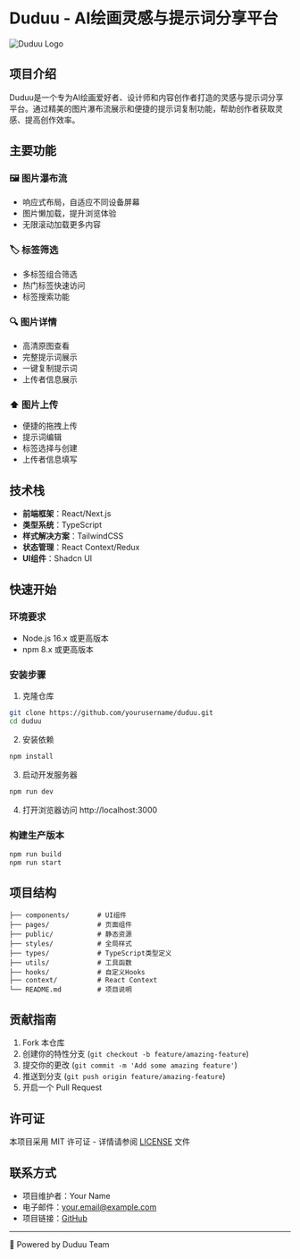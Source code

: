 # Duduu - AI绘画灵感与提示词分享平台

![Duduu Logo](https://via.placeholder.com/200x60?text=Duduu)

## 项目介绍

Duduu是一个专为AI绘画爱好者、设计师和内容创作者打造的灵感与提示词分享平台。通过精美的图片瀑布流展示和便捷的提示词复制功能，帮助创作者获取灵感、提高创作效率。

## 主要功能

### 🖼️ 图片瀑布流
- 响应式布局，自适应不同设备屏幕
- 图片懒加载，提升浏览体验
- 无限滚动加载更多内容

### 🏷️ 标签筛选
- 多标签组合筛选
- 热门标签快速访问
- 标签搜索功能

### 🔍 图片详情
- 高清原图查看
- 完整提示词展示
- 一键复制提示词
- 上传者信息展示

### ⬆️ 图片上传
- 便捷的拖拽上传
- 提示词编辑
- 标签选择与创建
- 上传者信息填写

## 技术栈

- **前端框架**：React/Next.js
- **类型系统**：TypeScript
- **样式解决方案**：TailwindCSS
- **状态管理**：React Context/Redux
- **UI组件**：Shadcn UI

## 快速开始

### 环境要求

- Node.js 16.x 或更高版本
- npm 8.x 或更高版本

### 安装步骤

1. 克隆仓库
```bash
git clone https://github.com/yourusername/duduu.git
cd duduu
```

2. 安装依赖
```bash
npm install
```

3. 启动开发服务器
```bash
npm run dev
```

4. 打开浏览器访问 http://localhost:3000

### 构建生产版本

```bash
npm run build
npm run start
```

## 项目结构

```
├── components/       # UI组件
├── pages/            # 页面组件
├── public/           # 静态资源
├── styles/           # 全局样式
├── types/            # TypeScript类型定义
├── utils/            # 工具函数
├── hooks/            # 自定义Hooks
├── context/          # React Context
└── README.md         # 项目说明
```

## 贡献指南

1. Fork 本仓库
2. 创建你的特性分支 (`git checkout -b feature/amazing-feature`)
3. 提交你的更改 (`git commit -m 'Add some amazing feature'`)
4. 推送到分支 (`git push origin feature/amazing-feature`)
5. 开启一个 Pull Request

## 许可证

本项目采用 MIT 许可证 - 详情请参阅 [LICENSE](LICENSE) 文件

## 联系方式

- 项目维护者：Your Name
- 电子邮件：your.email@example.com
- 项目链接：[GitHub](https://github.com/yourusername/duduu)

---

🚀 Powered by Duduu Team